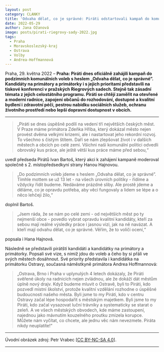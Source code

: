 ```yaml
---
layout: post
category: CLANKY
title: 'Odvaha dělat, co je správné: Piráti odstartovali kampaň do komunálních voleb, představili kandidáty i program'
date: 2022-05-29
author: Jana Ožanová
image: posts/pirati-riegrovy-sady-2022.jpg
tags:			
  - Praha		
  - Moravskoslezský-kraj
  - Ostrava		
  - Volby			
  - Andrea-Hoffmannová			
---
```


Praha, 29. května 2022 – **Praha: Piráti dnes oficiálně zahájili kampaň do podzimních komunálních voleb s heslem „Odvaha dělat, co je správné”. Kandidáty na primátory a primátorky i s jejich prioritami představili na tiskové konferenci v pražských Riegrových sadech. Stejně tak zásadní témata z jejich celostátního programu. Piráti se chtějí zaměřit na otevřené a moderní radnice, zapojení občanů do rozhodování, dostupné a kvalitní bydlení i zdravotní péči, pestrou nabídku sociálních služeb, ochranu životního prostředí nebo lepší dopravní dostupnost v obcích.**

<hr />

>„Piráti se dnes úspěšně podílí na vedení tří největších českých měst. V Praze máme primátora Zdeňka Hřiba, který dokázal město nejen provést dvěma velkými krizemi, ale i nastartovat jeho rekordní rozvoj. To všechno s čistým štítem. Daří se nám zlepšovat život i v dalších městech a obcích po celé zemi. Všichni naši komunální politici odvedli obrovský kus práce, ale ještě větší kus práce máme před sebou,“ 

uvedl předseda Pirátů Ivan Bartoš, který akci k zahájení kampaně moderoval společně s 2. místopředsedkyní strany Hanou Hajnovou.

>„Do podzimních voleb jdeme s heslem „Odvaha dělat, co je správné”. Tímhle mottem se už 13 let - na všech úrovních politiky - řídíme a vždycky řídit budeme. Nedáváme prázdné sliby. Ale prostě jdeme a děláme, co je opravdu potřeba, aby věci fungovaly a lidem se lépe a o něco lehčeji žilo,“ 

doplnil Bartoš.

>„Jsem ráda, že se nám po celé zemi - od největších měst po ty nejmenší obce - povedlo vybrat opravdu kvalitní kandidáty, kteří za sebou mají reálné výsledky práce i jasnou vizi, jak na ně navázat. A kteří mají odvahu dělat, co je správné. Věřím, že to voliči ocení,“ 

popsala i Hana Hajnová.

Následně se představili pirátští kandidáti a kandidátky na primátory a primátorky. Popsali své vize, s nimiž jdou do voleb a čeho by si přáli ve svých městech dosáhnout. Své priority představila i kandidátka na primátorku Ostravy, současná náměstkyně primátora Andrea Hoffmannová:

>„Ostrava, Brno i Praha v uplynulých 4 letech dokázaly, že Piráti svěřené úkoly na radnicích nejen zvládnou, ale že dokáží dát městům úplně nový drajv. Když budeme mluvit o Ostravě, byli to Piráti, kdo pozvedl místní školství, protože kvalitní vzdělání rozhodne o úspěšné budoucnosti našeho města. Byli jsme to my Piráti, kdo v centru Ostravy začal lépe hospodařit s městským majetkem. Byli jsme to my Piráti, kdo začal vysazovat luční trávníky a systematicky se starat o zeleň. A ve všech městských obvodech, kde máme zastoupení, najednou jako mávnutím kouzelného proutku zmizela korupce. Můžete nám vyčítat, co chcete, ale jednu věc nám nevezmete. Piráta nikdy neuplatíte!“

---

Úvodní obrázek zdroj: Petr Vrabec \[[CC BY-NC-SA 4.0](https://creativecommons.org/licenses/by-nc-sa/4.0/deed.cs)\].


- - -
